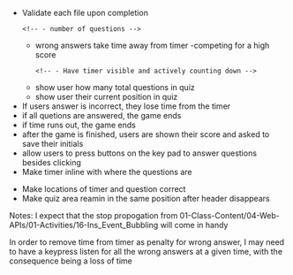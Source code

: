 <!-- - Create index.html -->
<!-- - Create style.css -->
<!-- - Create script.js -->

- Validate each file upon completion
    <!-- - Explain the rules to user -->
      <!-- - number of questions -->
  - wrong answers take time away from timer
    -competing for a high score
    <!-- - Create functioning start button -->
      <!-- - upon clicking start, a timer starts -->
        <!-- - Have timer visible and actively counting down -->
      <!-- - upon clicking start, user is prompted with first question -->
  - show user how many total questions in quiz
  - show user their current position in quiz
  <!-- - After answering a question, user is prompted with the next question -->
- If users answer is incorrect, they lose time from the timer
- if all quetions are answered, the game ends
- if time runs out, the game ends
- after the game is finished, users are shown their score and asked to save their initials
- allow users to press buttons on the key pad to answer questions besides clicking
  <!-- - Have text in buttons be centered -->
  <!-- - Make answer buttons hidden until user press begin -->
- Make timer inline with where the questions are
<!-- - Make timer not beign until start is clicked -->
- Make locations of timer and question correct
- Make quiz area reamin in the same position after header disappears

Notes: I expect that the stop propogation from 01-Class-Content/04-Web-APIs/01-Activities/16-Ins_Event_Bubbling will come in handy

In order to remove time from timer as penalty for wrong answer, I may need to have a keypress listen for all the wrong answers at a given time, with the consequence being a loss of time
